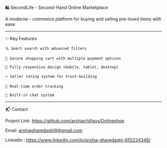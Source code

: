 🛍️ SecondLife - Second-Hand Online Marketplace

A moderne - commerce platform for buying and selling pre-loved items with ease

-------------------------------------------------------------------------------------------

✨ Key Features

    🔍 Smart search with advanced filters

    🛒 Secure shopping cart with multiple payment options

    📱 Fully responsive design (mobile, tablet, desktop)

    ⭐ Seller rating system for trust-building

    🚚 Real-time order tracking

    💬 Built-in chat system

    
-------------------------------------------------------------------------------------------

📬 Contact

Project Link: https://github.com/arshiachillguy/Onlineshop

Email: arshiagharedaghi9@gmail.com

Linkedin : https://www.linkedin.com/in/arshia-gharedaghi-655224348/



    
